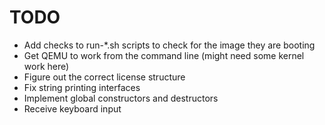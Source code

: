 # TODO

- Add checks to run-\*.sh scripts to check for the image they are booting
- Get QEMU to work from the command line (might need some kernel work here)
- Figure out the correct license structure
- Fix string printing interfaces
- Implement global constructors and destructors
- Receive keyboard input
